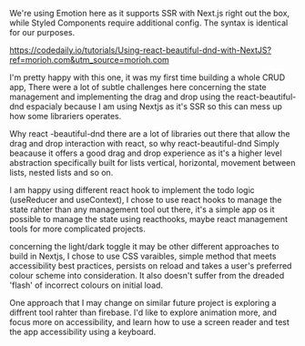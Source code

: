 We're using Emotion here as it supports SSR with Next.js right out the box, while Styled Components require additional config. The syntax is identical for our purposes.

https://codedaily.io/tutorials/Using-react-beautiful-dnd-with-NextJS?ref=morioh.com&utm_source=morioh.com

I'm pretty happy with this one, it was my first time building a whole CRUD app, There were a lot of subtle challenges here concerning the state management and implementing the drag and drop using the react-beautiful-dnd espacialy because I am using Nextjs as it's SSR so this can mess up how some librariers operates.

Why react -beautiful-dnd
there are a lot of libraries out there that allow the drag and drop interaction with react, so why react-beautiful-dnd
Simply beacause it offers a good drag and drop experience as it's a higher level abstraction specifically built for lists vertical, horizontal, movement between lists, nested lists and so on.

I am happy using different react hook to implement the todo logic (useReducer and useContext), I chose to use react hooks to manage the state rahter than any management tool out there, it's a simple app os it possible to manage the state using reacthooks, maybe react management tools for more complicated projects.

concerning the light/dark toggle it may be other different approaches to build in Nextjs, I chose to use CSS varaibles, simple method that meets accessibility best practices, persists on reload and takes a user's preferred colour scheme into consideration. It also doesn't suffer from the dreaded 'flash' of incorrect colours on initial load.

One approach that I may change on similar future project is exploring a diffrent tool rahter than firebase. I'd like to explore animation more, and focus more on accessibility, and learn how to use a screen reader and test the app accessibility using a keyboard.
